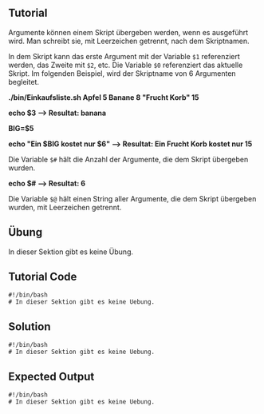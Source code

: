 Tutorial
--------
Argumente können einem Skript übergeben werden, wenn es ausgeführt wird. Man schreibt sie, mit Leerzeichen getrennt, nach dem Skriptnamen.

In dem Skript kann das erste Argument mit der Variable `$1` referenziert werden, das Zweite mit `$2`, etc.
Die Variable `$0` referenziert das aktuelle Skript. Im folgenden Beispiel, wird der Skriptname von 6 Argumenten begleitet.

**./bin/Einkaufsliste.sh Apfel 5 Banane 8 "Frucht Korb" 15**

**echo $3                          --> Resultat: banana**

**BIG=$5**

**echo "Ein $BIG kostet nur $6"      --> Resultat: Ein Frucht Korb kostet nur 15**

Die Variable `$#` hält die Anzahl der Argumente, die dem Skript übergeben wurden.

**echo $#               --> Resultat: 6**

Die Variable `$@` hält einen String aller Argumente, die dem Skript übergeben wurden, mit Leerzeichen getrennt.

Übung
-----
In dieser Sektion gibt es keine Übung. 

Tutorial Code
-------------
    #!/bin/bash
    # In dieser Sektion gibt es keine Uebung.

Solution
------
    #!/bin/bash
    # In dieser Sektion gibt es keine Uebung.

Expected Output
-----------------
    #!/bin/bash
    # In dieser Sektion gibt es keine Uebung.
